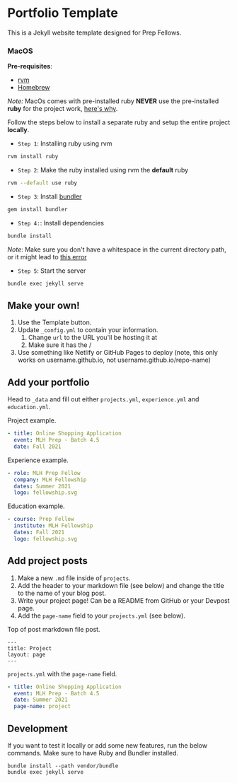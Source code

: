 # Portfolio Template

This is a Jekyll website template designed for Prep Fellows.

### MacOS

**Pre-requisites**:

- [rvm](https://rvm.io/rvm/install)
- [Homebrew](https://brew.sh/)

_Note:_ MacOs comes with pre-installed ruby **NEVER** use the pre-installed **ruby** for the project work, [here's why](https://www.moncefbelyamani.com/why-you-shouldn-t-use-the-system-ruby-to-install-gems-on-a-mac/).

Follow the steps below to install a separate ruby and setup the entire project **locally**.

- `Step 1`: Installing ruby using rvm

```bash
rvm install ruby
```

- `Step 2`: Make the ruby installed using rvm the **default** ruby

```bash
rvm --default use ruby
```

- `Step 3`: Install [bundler](https://bundler.io/)

```bash
gem install bundler
```

- `Step 4:`: Install dependencies

```bash
bundle install
```

_Note_: Make sure you don't have a whitespace in the current directory path, or it might lead to [this error](https://github.com/ixkaito/frasco/issues/30)

- `Step 5`: Start the server

```bash
bundle exec jekyll serve
```

## Make your own!

1. Use the Template button.
2. Update `_config.yml` to contain your information.
   1. Change `url` to the URL you'll be hosting it at
   2. Make sure it has the /
3. Use something like Netlify or GitHub Pages to deploy (note, this only works on username.github.io, not username.github.io/repo-name)

## Add your portfolio

Head to `_data` and fill out either `projects.yml`, `experience.yml` and `education.yml`.

Project example.

```yaml
- title: Online Shopping Application
  event: MLH Prep - Batch 4.5
  date: Fall 2021
```

Experience example.

```yaml
- role: MLH Prep Fellow
  company: MLH Fellowship
  dates: Summer 2021
  logo: fellowship.svg
```

Education example.

```yaml
- course: Prep Fellow
  institute: MLH Fellowship
  dates: Fall 2021
  logo: fellowship.svg
```

## Add project posts

1. Make a new `.md` file inside of `projects`.
2. Add the header to your markdown file (see below) and change the title to the name of your blog post.
3. Write your project page! Can be a README from GitHub or your Devpost page.
4. Add the `page-name` field to your `projects.yml` (see below).

Top of post markdown file post.

```
---
title: Project
layout: page
---
```

`projects.yml` with the `page-name` field.

```yaml
- title: Online Shopping Application
  event: MLH Prep - Batch 4.5
  date: Summer 2021
  page-name: project
```

## Development

If you want to test it locally or add some new features, run the below commands. Make sure to have Ruby and Bundler installed.

```
bundle install --path vendor/bundle
bundle exec jekyll serve
```

